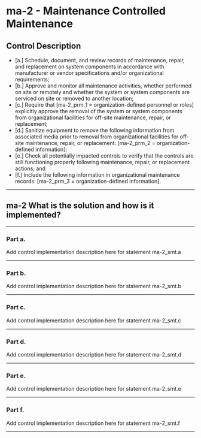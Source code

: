 # ma-2 - Maintenance Controlled Maintenance

## Control Description

- \[a.\] Schedule, document, and review records of maintenance, repair, and replacement on system components in accordance with manufacturer or vendor specifications and/or organizational requirements;
- \[b.\] Approve and monitor all maintenance activities, whether performed on site or remotely and whether the system or system components are serviced on site or removed to another location;
- \[c.\] Require that \[ma-2_prm_1 = organization-defined personnel or roles\] explicitly approve the removal of the system or system components from organizational facilities for off-site maintenance, repair, or replacement;
- \[d.\] Sanitize equipment to remove the following information from associated media prior to removal from organizational facilities for off-site maintenance, repair, or replacement: \[ma-2_prm_2 = organization-defined information\];
- \[e.\] Check all potentially impacted controls to verify that the controls are still functioning properly following maintenance, repair, or replacement actions; and
- \[f.\] Include the following information in organizational maintenance records: \[ma-2_prm_3 = organization-defined information\].

______________________________________________________________________

## ma-2 What is the solution and how is it implemented?

______________________________________________________________________

### Part a.

Add control implementation description here for statement ma-2_smt.a

______________________________________________________________________

### Part b.

Add control implementation description here for statement ma-2_smt.b

______________________________________________________________________

### Part c.

Add control implementation description here for statement ma-2_smt.c

______________________________________________________________________

### Part d.

Add control implementation description here for statement ma-2_smt.d

______________________________________________________________________

### Part e.

Add control implementation description here for statement ma-2_smt.e

______________________________________________________________________

### Part f.

Add control implementation description here for statement ma-2_smt.f

______________________________________________________________________
